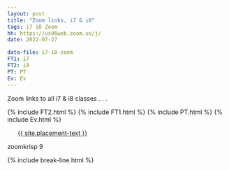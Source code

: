 ```yaml
---
layout: post
title: "Zoom links, i7 & i8"
tags: i7 i8 Zoom
hh: https://us06web.zoom.us/j/
date: 2022-07-27

data-file: i7-i8-zoom
FT1: i7
FT2: i8
PT: PT
Ev: Ev
---
```


Zoom links to all i7 & i8 classes . . .

{% include FT2.html %}
{% include FT1.html %}
{% include PT.html %}
{% include Ev.html %}

<div class="wrap">
  <ul style="list-style: none;" class="buttons">
    <li class="buttons__item">
      <a class="shiney" href="{{ site.placement-link }}">{{ site.placement-text }}</a>
    </li>
  </ul>
  <p>zoomkrisp 9</p>
</div>

{% include break-line.html %}


